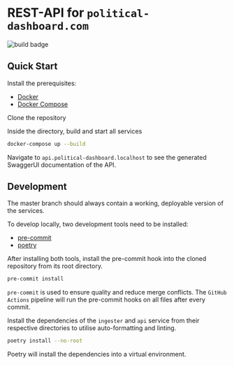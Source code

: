 # REST-API for `political-dashboard.com`

![build badge](https://github.com/nikstur/political-dashboard-api/workflows/build/badge.svg)

## Quick Start

Install the prerequisites:

- [Docker](https://docs.docker.com/engine/install/)
- [Docker Compose](https://docs.docker.com/compose/install/)

Clone the repository

Inside the directory, build and start all services

```bash
docker-compose up --build
```

Navigate to `api.political-dashboard.localhost` to see the generated SwaggerUI
documentation of the API.

## Development

The master branch should always contain a working, deployable
version of the services.

To develop locally, two development tools need to be installed:

- [pre-commit](https://pre-commit.com/#installation)
- [poetry](https://python-poetry.org/docs/#installation)

After installing both tools, install the pre-commit hook into the cloned
repository from its root directory.

```bash
pre-commit install
```

`pre-commit` is used to ensure quality and reduce merge conflicts. The
`GitHub Actions` pipeline will run the pre-commit hooks on all files after every
commit.

Install the dependencies of the `ingester` and `api` service from their
respective directories to utilise auto-formatting and linting.

```bash
poetry install --no-root
```

Poetry will install the dependencies into a virtual environment.
